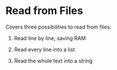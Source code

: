 # Read from Files 
 
Covers three possibilities to read from files:

1) Read line by line, saving RAM

2) Read every line into a list

3) Read the whole text into a string
